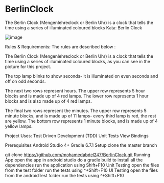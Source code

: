 # BerlinClock
The Berlin Clock (Mengenlehreclock or Berlin Uhr) is a clock that tells the time using a series of illuminated coloured blocks
Kata: Berlin Clock

![image](https://user-images.githubusercontent.com/105281970/167686882-d3ee3145-35c5-423b-ab9f-c70d68316842.png)

Rules & Requirements:
The rules are described below :

The Berlin Clock (Mengenlehreclock or Berlin Uhr) is a clock that tells the time using a series of illuminated coloured blocks, as you can see in the picture for this project.

The top lamp blinks to show seconds- it is illuminated on even seconds and off on odd seconds.

The next two rows represent hours. The upper row represents 5 hour blocks and is made up of 4 red lamps. The lower row represents 1 hour blocks and is also made up of 4 red lamps.

The final two rows represent the minutes. The upper row represents 5 minute blocks, and is made up of 11 lamps- every third lamp is red, the rest are yellow. The bottom row represents 1 minute blocks, and is made up of 4 yellow lamps.

Project Uses:
Test Driven Development (TDD)
Unit Tests
View Bindings

Prerequisites
Android Studio 4+
Gradle 6.7.1
Setup
clone the master branch

 git clone https://github.com/mohamedabdel247/BerlinClock.git
Running App
open the app in android studio
do a gradle build to install all the dependencies
run the application using Shift+F10
Unit Testing
open the files from the test folder
run the tests using ^+Shift+F10
UI Testing
open the files from the androidTest folder
run the tests using ^+Shift+F10
